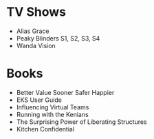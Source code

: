 # TV Shows

- Alias Grace
- Peaky Blinders S1, S2, S3, S4
- Wanda Vision

# Books

- Better Value Sooner Safer Happier
- EKS User Guide
- Influencing Virtual Teams
- Running with the Kenians
- The Surprising Power of Liberating Structures
- Kitchen Confidential

